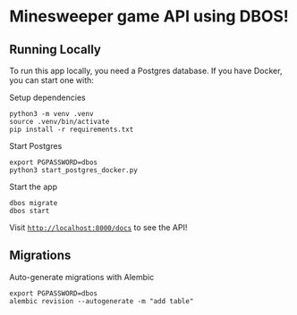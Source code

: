 # Minesweeper game API using DBOS!

## Running Locally

To run this app locally, you need a Postgres database.
If you have Docker, you can start one with:

Setup dependencies
```shell
python3 -m venv .venv
source .venv/bin/activate
pip install -r requirements.txt
```

Start Postgres
```shell
export PGPASSWORD=dbos
python3 start_postgres_docker.py
```

Start the app
```shell
dbos migrate
dbos start
```

Visit [`http://localhost:8000/docs`](http://localhost:8000/docs) to see the API!

## Migrations

Auto-generate migrations with Alembic
```shell
export PGPASSWORD=dbos
alembic revision --autogenerate -m "add table"
```
